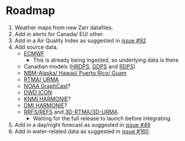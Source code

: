 # Roadmap
1. Weather maps from new Zarr datafiles.
2. Add in alerts for Canada/ EU/ other.
3. Add in a Air Quality Index as suggested in [issue #92](https://github.com/Pirate-Weather/pirateweather/issues/92)
4. Add source data.
	* [ECMWF](https://herbie.readthedocs.io/en/stable/gallery/ecmwf_models/ecmwf.html)
		* This is already being ingested, so underlying data is there
	* Canadian models ([HRDPS](https://herbie.readthedocs.io/en/stable/gallery/eccc_models/hrdps.html), [GDPS](https://herbie.readthedocs.io/en/stable/gallery/eccc_models/gdps.html) and [RDPS](https://herbie.readthedocs.io/en/stable/gallery/eccc_models/rdps.html))
	* [NBM-Alaska/ Hawaii/ Puerto Rico/ Guam](https://herbie.readthedocs.io/en/stable/gallery/noaa_models/nbm.html)
	* [RTMA/ URMA](https://herbie.readthedocs.io/en/stable/gallery/noaa_models/rtma-urma.html)
	* [NOAA GraphCast](https://herbie.readthedocs.io/en/stable/gallery/noaa_models/gfs.html#GFS-GraphCast)?
	* [DWD ICON](https://www.dwd.de/EN/ourservices/nwp_forecast_data/nwp_forecast_data.html)
	* [KNMI HARMONIE](https://dataplatform.knmi.nl/group/weather-forecast?q=UWC&sort=metadata_modified+desc)?
	* [DMI HARMONIE](https://opendatadocs.dmi.govcloud.dk/Data/Forecast_Data_Weather_Model_HARMONIE_DINI_IG)?
	* [RRFS/REFS](https://herbie.readthedocs.io/en/stable/gallery/noaa_models/rrfs.html) and [3D-RTMA/3D-URMA](https://vlab.noaa.gov/web/ufs-r2o/srw-cam)
		* Waiting for the full release to launch before integrating.
5. Add in a day/night forecast as suggested in [issue #49](https://github.com/Pirate-Weather/pirateweather/issues/49)
6. Add in water-related data as suggested in [issue #160](https://github.com/Pirate-Weather/pirateweather/issues/160)
